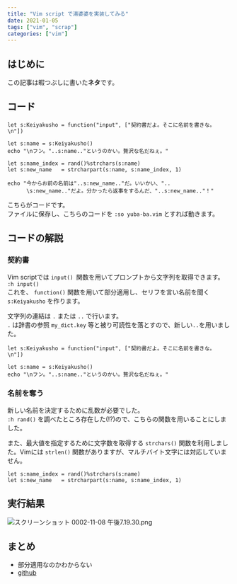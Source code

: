 ```yaml
---
title: "Vim script で湯婆婆を実装してみる"
date: 2021-01-05
tags: ["vim", "scrap"]
categories: ["vim"]
---
```


## はじめに
この記事は暇つぶしに書いた**ネタ**です。

## コード
```vimscript:yuba-ba.vim
let s:Keiyakusho = function("input", ["契約書だよ。そこに名前を書きな。\n"])

let s:name = s:Keiyakusho()
echo "\nフン。"..s:name.."というのかい。贅沢な名だねぇ。"

let s:name_index = rand()%strchars(s:name)
let s:new_name   = strcharpart(s:name, s:name_index, 1)

echo "今からお前の名前は"..s:new_name.."だ。いいかい、"..
      \s:new_name.."だよ。分かったら返事をするんだ、"..s:new_name.."！"

```
こちらがコードです。  
ファイルに保存し、こちらのコードを `:so yuba-ba.vim` とすれば動きます。  

## コードの解説
### 契約書
Vim scriptでは `input() `関数を用いてプロンプトから文字列を取得できます。 `:h input()`  
これを、 `function()` 関数を用いて部分適用し、セリフを言い名前を聞く `s:Keiyakusho` を作ります。  

文字列の連結は `.` または `..` で行います。  
`.` は辞書の参照 `my_dict.key` 等と被り可読性を落とすので、新しい`..`を用いました。  

```vimscript
let s:Keiyakusho = function("input", ["契約書だよ。そこに名前を書きな。\n"])

let s:name = s:Keiyakusho()
echo "\nフン。"..s:name.."というのかい。贅沢な名だねぇ。"
```

### 名前を奪う
新しい名前を決定するために乱数が必要でした。  
`:h rand()` を調べたところ存在した(!?)ので、こちらの関数を用いることにしました。  

また、最大値を指定するために文字数を取得する `strchars()` 関数を利用しました。Vimには `strlen()` 関数がありますが、マルチバイト文字には対応していません。  

```vimscript
let s:name_index = rand()%strchars(s:name)
let s:new_name   = strcharpart(s:name, s:name_index, 1)
```

## 実行結果
![スクリーンショット 0002-11-08 午後7.19.30.png](https://qiita-image-store.s3.ap-northeast-1.amazonaws.com/0/242536/5becf656-cd7a-9e83-3579-4b2cf0edeb9e.png)

## まとめ
- 部分適用なのかわからない  
- [github](https://github.com/kato-k/yubaba-vim)  


